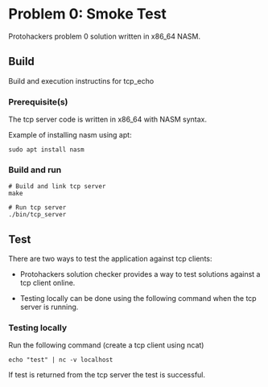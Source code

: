 # Problem 0: Smoke Test
Protohackers problem 0 solution written in x86_64 NASM.

## Build

Build and execution instructins for tcp_echo

### Prerequisite(s)

The tcp server code is written in x86_64 with NASM syntax.

Example of installing nasm using apt:
```
sudo apt install nasm
```

### Build and run
```
# Build and link tcp server
make

# Run tcp server
./bin/tcp_server
```

## Test

There are two ways to test the application against tcp clients:

- Protohackers solution checker provides a way to test solutions against a tcp client online.

- Testing locally can be done using the following command when the tcp server is running.

### Testing locally

Run the following command (create a tcp client using ncat)
```
echo "test" | nc -v localhost
```

If test is returned from the tcp server the test is successful.
